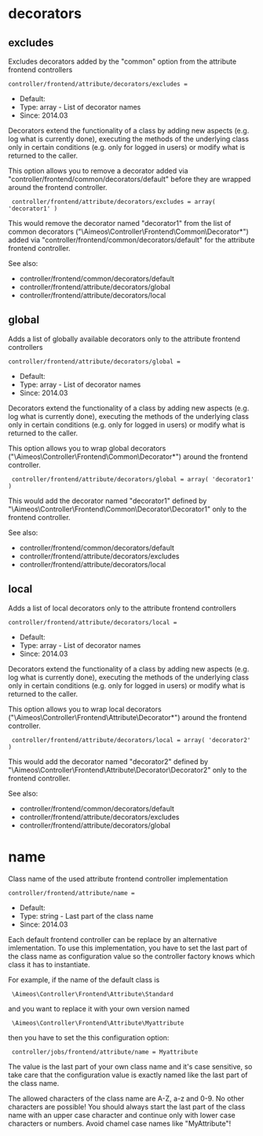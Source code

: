 
# decorators
## excludes

Excludes decorators added by the "common" option from the attribute frontend controllers

```
controller/frontend/attribute/decorators/excludes = 
```

* Default: 
* Type: array - List of decorator names
* Since: 2014.03

Decorators extend the functionality of a class by adding new aspects
(e.g. log what is currently done), executing the methods of the underlying
class only in certain conditions (e.g. only for logged in users) or
modify what is returned to the caller.

This option allows you to remove a decorator added via
"controller/frontend/common/decorators/default" before they are wrapped
around the frontend controller.

```
 controller/frontend/attribute/decorators/excludes = array( 'decorator1' )
```

This would remove the decorator named "decorator1" from the list of
common decorators ("\Aimeos\Controller\Frontend\Common\Decorator\*") added via
"controller/frontend/common/decorators/default" for the attribute frontend controller.

See also:

* controller/frontend/common/decorators/default
* controller/frontend/attribute/decorators/global
* controller/frontend/attribute/decorators/local

## global

Adds a list of globally available decorators only to the attribute frontend controllers

```
controller/frontend/attribute/decorators/global = 
```

* Default: 
* Type: array - List of decorator names
* Since: 2014.03

Decorators extend the functionality of a class by adding new aspects
(e.g. log what is currently done), executing the methods of the underlying
class only in certain conditions (e.g. only for logged in users) or
modify what is returned to the caller.

This option allows you to wrap global decorators
("\Aimeos\Controller\Frontend\Common\Decorator\*") around the frontend controller.

```
 controller/frontend/attribute/decorators/global = array( 'decorator1' )
```

This would add the decorator named "decorator1" defined by
"\Aimeos\Controller\Frontend\Common\Decorator\Decorator1" only to the frontend controller.

See also:

* controller/frontend/common/decorators/default
* controller/frontend/attribute/decorators/excludes
* controller/frontend/attribute/decorators/local

## local

Adds a list of local decorators only to the attribute frontend controllers

```
controller/frontend/attribute/decorators/local = 
```

* Default: 
* Type: array - List of decorator names
* Since: 2014.03

Decorators extend the functionality of a class by adding new aspects
(e.g. log what is currently done), executing the methods of the underlying
class only in certain conditions (e.g. only for logged in users) or
modify what is returned to the caller.

This option allows you to wrap local decorators
("\Aimeos\Controller\Frontend\Attribute\Decorator\*") around the frontend controller.

```
 controller/frontend/attribute/decorators/local = array( 'decorator2' )
```

This would add the decorator named "decorator2" defined by
"\Aimeos\Controller\Frontend\Attribute\Decorator\Decorator2" only to the frontend
controller.

See also:

* controller/frontend/common/decorators/default
* controller/frontend/attribute/decorators/excludes
* controller/frontend/attribute/decorators/global

# name

Class name of the used attribute frontend controller implementation

```
controller/frontend/attribute/name = 
```

* Default: 
* Type: string - Last part of the class name
* Since: 2014.03

Each default frontend controller can be replace by an alternative imlementation.
To use this implementation, you have to set the last part of the class
name as configuration value so the controller factory knows which class it
has to instantiate.

For example, if the name of the default class is

```
 \Aimeos\Controller\Frontend\Attribute\Standard
```

and you want to replace it with your own version named

```
 \Aimeos\Controller\Frontend\Attribute\Myattribute
```

then you have to set the this configuration option:

```
 controller/jobs/frontend/attribute/name = Myattribute
```

The value is the last part of your own class name and it's case sensitive,
so take care that the configuration value is exactly named like the last
part of the class name.

The allowed characters of the class name are A-Z, a-z and 0-9. No other
characters are possible! You should always start the last part of the class
name with an upper case character and continue only with lower case characters
or numbers. Avoid chamel case names like "MyAttribute"!
